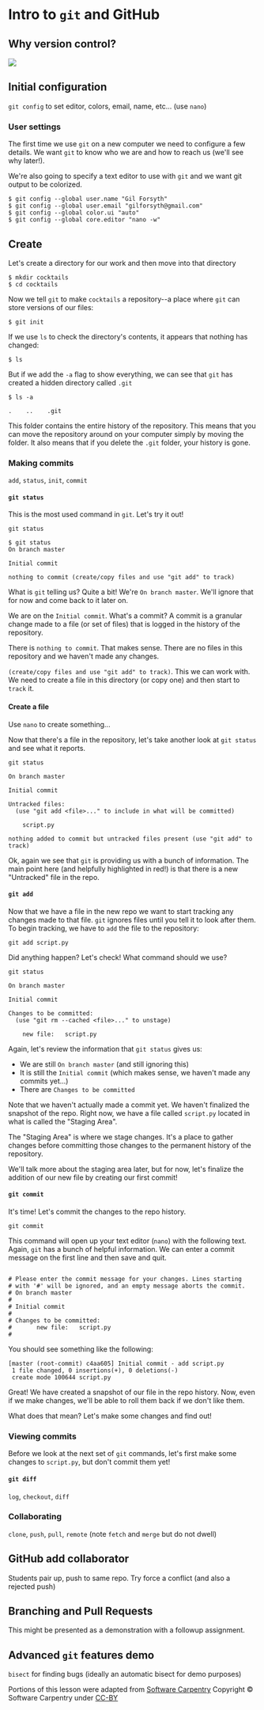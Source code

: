 # Intro to `git` and GitHub

## Why version control?

![](./phdcomics.1531.png)


## Initial configuration

`git config` to set editor, colors, email, name, etc... (use `nano`)

### User settings

The first time we use `git` on a new computer we need to configure a few details.
We want `git` to know who we are and how to reach us (we'll see why later!).

We're also going to specify a text editor to use with `git` and we want git
output to be colorized.

```console
$ git config --global user.name "Gil Forsyth"
$ git config --global user.email "gilforsyth@gmail.com"
$ git config --global color.ui "auto"
$ git config --global core.editor "nano -w"
```

## Create

Let's create a directory for our work and then move into that directory

```console
$ mkdir cocktails
$ cd cocktails
```

Now we tell `git` to make `cocktails` a repository--a place where `git` can
store versions of our files:

```console
$ git init
```

If we use `ls` to check the directory's contents, it appears that nothing has
changed:

```console
$ ls
```

But if we add the `-a` flag to show everything, we can see that `git` has
created a hidden directory called `.git`

```console
$ ls -a
```

```console
.    ..    .git
```

This folder contains the entire history of the repository. This means that you
can move the repository around on your computer simply by moving the folder. It
also means that if you delete the `.git` folder, your history is gone.


### Making commits
`add`, `status`, `init`, `commit`

#### `git status`

This is the most used command in `git`.  Let's try it out!

```console
git status
```

```console
$ git status
On branch master

Initial commit

nothing to commit (create/copy files and use "git add" to track)
```

What is `git` telling us? Quite a bit! We're `On branch master`. We'll ignore
that for now and come back to it later on.

We are on the `Initial commit`. What's a commit? A commit is a granular change
made to a file (or set of files) that is logged in the history of the
repository.

There is `nothing to commit`. That makes sense. There are no files in this
repository and we haven't made any changes.

`(create/copy files and use "git add" to track)`. This we can work with. We need
to create a file in this directory (or copy one) and then start to `track` it.

#### Create a file 

Use `nano` to create something...

Now that there's a file in the repository, let's take another look at `git
status` and see what it reports.

```console
git status
```

```console
On branch master

Initial commit

Untracked files:
  (use "git add <file>..." to include in what will be committed)

	script.py

nothing added to commit but untracked files present (use "git add" to track)

```

Ok, again we see that `git` is providing us with a bunch of information. The
main point here (and helpfully highlighted in red!) is that there is a new
"Untracked" file in the repo.

#### `git add`

Now that we have a file in the new repo we want to start tracking any changes
made to that file. `git` ignores files until you tell it to look after them. To
begin tracking, we have to `add` the file to the repository:

```console
git add script.py
```

Did anything happen? Let's check! What command should we use?

```console
git status
```

```console
On branch master

Initial commit

Changes to be committed:
  (use "git rm --cached <file>..." to unstage)

	new file:   script.py
```

Again, let's review the information that `git status` gives us:

* We are still `On branch master` (and still ignoring this)
* It is still the `Initial commit` (which makes sense, we haven't made any
  commits yet...)
* There are `Changes to be committed`

Note that we haven't actually made a commit yet. We haven't finalized the
snapshot of the repo. Right now, we have a file called `script.py` located in
what is called the "Staging Area".

The "Staging Area" is where we stage changes. It's a place to gather changes
before committing those changes to the permanent history of the repository.

We'll talk more about the staging area later, but for now, let's finalize the
addition of our new file by creating our first commit!

#### `git commit`

It's time!  Let's commit the changes to the repo history.

```console
git commit
```

This command will open up your text editor (`nano`) with the following text.
Again, `git` has a bunch of helpful information. We can enter a commit message
on the first line and then save and quit.

```console

# Please enter the commit message for your changes. Lines starting
# with '#' will be ignored, and an empty message aborts the commit.
# On branch master
#
# Initial commit
#
# Changes to be committed:
#       new file:   script.py
#
```

You should see something like the following:
  
```console
[master (root-commit) c4aa605] Initial commit - add script.py
 1 file changed, 0 insertions(+), 0 deletions(-)
 create mode 100644 script.py
``` 

Great! We have created a snapshot of our file in the repo history. Now, even if
we make changes, we'll be able to roll them back if we don't like them.

What does that mean?  Let's make some changes and find out!

### Viewing commits

Before we look at the next set of `git` commands, let's first make some changes
to `script.py`, but don't commit them yet!

#### `git diff`


`log`, `checkout`, `diff`

### Collaborating

`clone`, `push`, `pull`, `remote` (note `fetch` and `merge` but do not dwell)

## GitHub add collaborator

Students pair up, push to same repo. Try force a conflict (and also a rejected
push)

## Branching and Pull Requests

This might be presented as a demonstration with a followup assignment.

## Advanced `git` features demo

`bisect` for finding bugs
(ideally an automatic bisect for demo purposes)

Portions of this lesson were adapted from [Software Carpentry](http://swcarpentry.github.io )
Copyright © Software Carpentry under [CC-BY](https://creativecommons.org/licenses/by/4.0/ )
